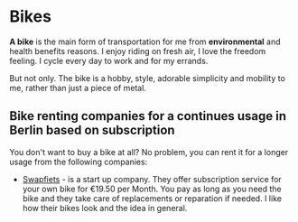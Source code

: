 # Bikes

**A bike** is the main form of transportation for me from **environmental** and health benefits reasons.
I enjoy riding on fresh air, I love the freedom feeling. I cycle every day to work and for my errands.

But not only. The bike is a hobby, style, adorable simplicity and mobility to me, rather than just a piece of metal.

## Bike renting companies for a continues usage in Berlin based on subscription

You don't want to buy a bike at all? No problem, you can rent it for a longer usage from the following companies:

- [Swapfiets](https://swapfiets.de/en/) - is a start up company. They offer subscription service for your own bike for €19.50 per Month. You pay as long as you need the bike and they take care of replacements or reparation if needed. I like how their bikes look and the idea in general.
